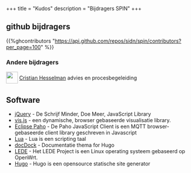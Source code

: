 +++
title = "Kudos"
description = "Bijdragers SPIN"
+++


## github bijdragers
{{%ghcontributors "https://api.github.com/repos/sidn/spin/contributors?per_page=100" %}}

### Andere bijdragers
<div class="ghContributors">
    <div>
      <img src="https://pbs.twimg.com/profile_images/668515491720237056/QDjQ_jYL_400x400.jpg" class="inline" width="32" height="32" style="height: 32px;height: 32px;margin-bottom:.25em; vertical-align:middle; ">
      <label><i class='fa fa-twitter'></i><a href="https://twitter.com/hesselma">Cristian Hesselman</a></label>
      <span class="contributions">advies en procesbegeleiding</span>
    </div>
</div>

## Software
* [jQuery](https://jquery.com) - De Schrijf Minder, Doe Meer, JavaScript Library
* [vis.js](http://visjs.org/) - een dynamische, browser gebaseerde visualisatie library.
* [Eclipse Paho](https://www.eclipse.org/paho/clients/js/) - De Paho JavaScript Client is een MQTT browser-gebaseerde client library geschreven in Javascript
* [Lua](https://www.lua.org/) - Lua is een scripting taal 
* [docDock](https://themes.gohugo.io/docdock/) - Documentatie thema for Hugo
* [LEDE](https://lede-project.org/) - Het LEDE Project is een Linux operating systeem gebaseerd op OpenWrt.
* [Hugo](https://gohugo.io/) - Hugo is een opensource statische site generator


